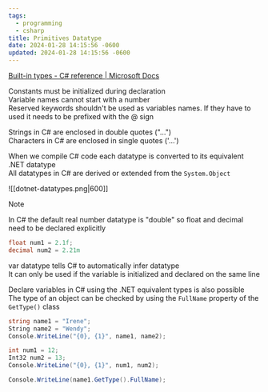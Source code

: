 ```yaml
---
tags:
  - programming
  - csharp
title: Primitives Datatype
date: 2024-01-28 14:15:56 -0600
updated: 2024-01-28 14:15:56 -0600
---
```


[Built-in types - C# reference | Microsoft Docs](https://docs.microsoft.com/en-us/dotnet/csharp/language-reference/builtin-types/built-in-types)

Constants must be initialized during declaration  
Variable names cannot start with a number  
Reserved keywords shouldn't be used as variables names. If they have to used it needs to be prefixed with the @ sign

Strings in C# are enclosed in double quotes ("...")  
Characters in C# are enclosed in single quotes ('...')

When we compile C# code each datatype is converted to its equivalent .NET datatype  
All datatypes in C# are derived or extended from the `System.Object`

![[dotnet-datatypes.png|600]]

 > [!note]
 > In C# the default real number datatype is "double" so float and decimal need to be declared explicitly
 > 
 > ````csharp
 > float num1 = 2.1f;
 > decimal num2 = 2.21m
 > ````

var datatype tells C# to automatically infer datatype  
It can only be used if the variable is initialized and declared on the same line

Declare variables in C# using the .NET equivalent types is also possible  
The type of an object can be checked by using the `FullName` property of the `GetType()` class

````csharp
string name1 = "Irene"; 
String name2 = "Wendy";
Console.WriteLine("{0}, {1}", name1, name2); 

int num1 = 12; 
Int32 num2 = 13;
Console.WriteLine("{0}, {1}", num1, num2);

Console.WriteLine(name1.GetType().FullName);
````
